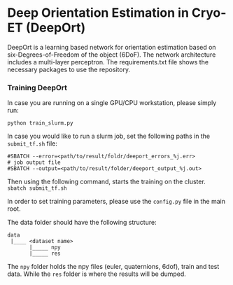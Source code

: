 # Deep Orientation Estimation in Cryo-ET (DeepOrt)
 
DeepOrt is a learning based network for orientation estimation based on six-Degrees-of-Freedom of the object (6DoF).
The network architecture includes a multi-layer perceptron.
The requirements.txt file shows the necessary packages to use the repository.

<h3>Training DeepOrt</h3>
In case you are running on a single GPU/CPU workstation, please simply run:

```python train_slurm.py```

In case you would like to run a slurm job, set the following paths in the ```submit_tf.sh``` file:
```# job error file
#SBATCH --error=<path/to/result/foldr/deeport_errors_%j.err>
# job output file
#SBATCH --output=<path/to/result/folder/deeport_output_%j.out>
```
Then using the following command, starts the training on the cluster.
``` sbatch submit_tf.sh```


In order to set training parameters, please use the ```config.py``` file in the main root.

The data folder should have the following structure:

```
data
 |____ <dataset name>
       |_____ npy
       |_____ res
```
The ```npy``` folder holds the npy files (euler, quaternions, 6dof), train and test data.
While the ```res``` folder is where the results will be dumped.



